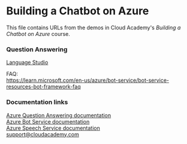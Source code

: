 # Building a Chatbot on Azure
This file contains URLs from the demos in Cloud Academy's _Building a Chatbot on Azure_ course.  

### Question Answering
[Language Studio](https://language.cognitive.azure.com/)  

FAQ:  
https://learn.microsoft.com/en-us/azure/bot-service/bot-service-resources-bot-framework-faq  

### Documentation links
[Azure Question Answering documentation](https://learn.microsoft.com/azure/cognitive-services/language-service/question-answering/overview)  
[Azure Bot Service documentation](https://learn.microsoft.com/azure/bot-service)  
[Azure Speech Service documentation](https://learn.microsoft.com/azure/cognitive-services/speech-service/)  
support@cloudacademy.com
